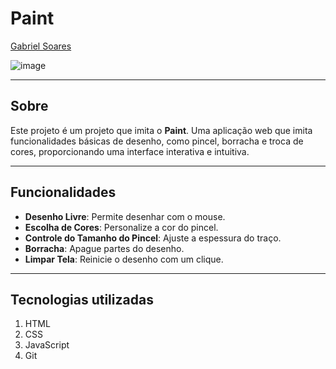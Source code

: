 # Paint

[Gabriel Soares](https://www.linkedin.com/in/gabriel-soares-3098782b0/)

![image](https://github.com/user-attachments/assets/ba760d74-94e6-4da8-8ed3-478c06433a25)

---

## Sobre
Este projeto é um projeto que imita o **Paint**. Uma aplicação web que imita funcionalidades básicas de desenho, como pincel, borracha e troca de cores, proporcionando uma interface interativa e intuitiva.

---

## Funcionalidades
- **Desenho Livre**: Permite desenhar com o mouse.
- **Escolha de Cores**: Personalize a cor do pincel.
- **Controle do Tamanho do Pincel**: Ajuste a espessura do traço.
- **Borracha**: Apague partes do desenho.
- **Limpar Tela**: Reinicie o desenho com um clique.

---

## Tecnologias utilizadas
1. HTML
2. CSS
3. JavaScript
4. Git
